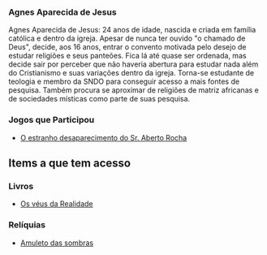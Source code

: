 ### Agnes Aparecida de Jesus

Agnes Aparecida de Jesus: 24 anos de idade, nascida e criada em família católica e dentro da igreja. Apesar de nunca ter ouvido "o chamado de Deus", decide, aos 16 anos, entrar o convento motivada pelo desejo de estudar religiões e seus panteões. Fica lá até quase ser ordenada, mas decide sair por perceber que não haveria abertura para estudar nada além do Cristianismo e suas variações dentro da igreja. Torna-se estudante de teologia e membro da SNDO para conseguir acesso a mais fontes de pesquisa. Também procura se aproximar de religiões de matriz africanas e de sociedades místicas como parte de suas pesquisa.
### Jogos que Participou
- [O estranho desaparecimento do Sr. Aberto Rocha](../../../jogos/00_piloto/index.md)

## Items a que tem acesso

### Livros
- [Os véus da Realidade](../../items_jogo/livros/veus_da_realidade/index.md)

### Relíquias
- [Amuleto das sombras](../../items_jogo/reliquias/amuleto_das_sombras/index.md)

